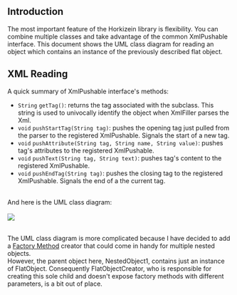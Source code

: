 ## Introduction ##

The most important feature of the Horkizein library is flexibility. You can combine multiple classes and take advantage of the common XmlPushable interface. This document shows the UML class diagram for reading an object which contains an instance of the previously described flat object.

## XML Reading ##

A quick summary of XmlPushable interface's methods:
  * `String` `getTag()`: returns the tag associated with the subclass. This string is used to univocally identify the object when XmlFiller parses the Xml.
  * `void` `pushStartTag(String tag)`: pushes the opening tag just pulled from the parser to the registered XmlPushable. Signals the start of a new tag.
  * `void` `pushAttribute(String tag, String name, String value)`: pushes tag's attributes to the registered XmlPushable.
  * `void` `pushText(String tag, String text)`: pushes tag's content to the registered XmlPushable.
  * `void` `pushEndTag(String tag)`: pushes the closing tag to the registered XmlPushable. Signals the end of a the current tag.
<br>
And here is the UML class diagram:<br><br>
<img src='http://wiki.horkizein.googlecode.com/git/img/nested1_obj.png' /><br><br></li></ul>

The UML class diagram is more complicated because I have decided to add a <a href='http://en.wikipedia.org/wiki/Factory_method_pattern'>Factory Method</a> creator that could come in handy for multiple nested objects.<br>
However, the parent object here, NestedObject1, contains just an instance of FlatObject. Consequently FlatObjectCreator, who is responsible for creating this sole child and doesn't expose factory methods with different parameters, is a bit out of place.<br>
